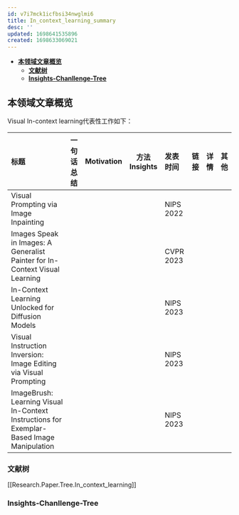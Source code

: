 ```yaml
---
id: v7i7mck1icfbsi34nwglmi6
title: In_context_learning_summary
desc: ''
updated: 1698641535896
created: 1698633069021
---
```

<!--
Based on the journaling method created by Intelligent Change:
- [Intelligent Change: Our Story](https://www.intelligentchange.com/pages/our-story)
- [The Five Minute Journal](https://www.intelligentchange.com/products/the-five-minute-journal)
-->

- [**本领域文章概览**](#本领域文章概览)
  - [**文献树**](#文献树)
  - [**Insights-Chanllenge-Tree**](#insights-chanllenge-tree)

## **本领域文章概览**

Visual In-context learning代表性工作如下：

| **标题**                                                                                  | **一句话总结** | **Motivation** | **方法 Insights** | **发表时间** | **链接** | **详情** | **其他** |
| :------------------------------------------------------------------------------------------ | ---------------- | ---------------- | :-----------------: | :------------- | ---------- | :--------: | :--------: |
| Visual Prompting via Image Inpainting                                                     |                |                |                   | NIPS 2022    |          |         |         |
| Images Speak in Images: A Generalist Painter for In-Context Visual Learning               |                |                |                   | CVPR 2023    |          |         |         |
| In-Context Learning Unlocked for Diffusion Models                                         |                |                |                   | NIPS 2023    |          |         |         |
| Visual Instruction Inversion: Image Editing via Visual Prompting                          |                |                |                   | NIPS 2023    |          |         |         |
| ImageBrush: Learning Visual In-Context Instructions for Exemplar-Based Image Manipulation |                |                |                   | NIPS 2023    |          |         |         |


### **文献树**

[[Research.Paper.Tree.In_context_learning]]

### **Insights-Chanllenge-Tree**
